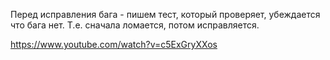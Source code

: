 
Перед исправления бага - пишем тест, который проверяет, убеждается что бага нет.
Т.е. сначала ломается, потом исправляется.

https://www.youtube.com/watch?v=c5ExGryXXos





